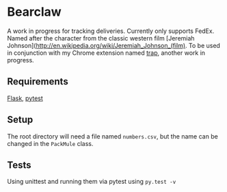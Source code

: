Bearclaw
=======================
A work in progress for tracking deliveries. Currently only supports FedEx. Named after the character from the classic western film [Jeremiah Johnson](http://en.wikipedia.org/wiki/Jeremiah_Johnson_(film). To be used in conjunction with my Chrome extension named [trap](https://github.com/kellyaj/trap), another work in progress. 

Requirements
-----------------------
[Flask](http://flask.pocoo.org/), [pytest](http://pytest.org/latest/)

Setup
-----------------------
The root directory will need a file named `numbers.csv`, but the name can be changed in the `PackMule` class.

Tests
-----------------------
Using unittest and running them via pytest using `py.test -v`
